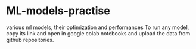 # ML-models-practise
various ml models, their optimization and performances 
To run any model, copy its link and open in google colab notebooks and upload the data from github repositories.

